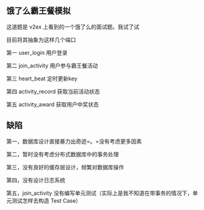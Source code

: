 ## 饿了么霸王餐模拟

这道题是 v2ex 上看到的一个饿了么的面试题。我试了试

目前将其抽象为这样几个端口

第一 user_login 用户登录

第二 join_activity 用户参与霸王餐活动

第三 heart_beat 定时更新key

第四 activity_record 获取当前活动状态

第五 activity_award 获取用户中奖状态

## 缺陷

第一，数据库设计直接暴力出奇迹=。=没有考虑更多因素

第二，暂时没有考虑分布式数据库中的事务处理

第三，没有良好的缓存层设计，频繁对数据库操作

第四，没有设计日志系统

第五，join_activity 没有编写单元测试（实际上是我不知道在带事务的情况下，单元测试怎样去构造 Test Case）